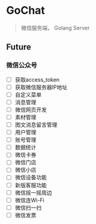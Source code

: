 # GoChat
> 微信服务端， Golang  Server

## Future
### 微信公众号

- [ ] 获取access_token
- [ ] 获取微信服务器IP地址
- [ ] 自定义菜单
- [ ] 消息管理
- [ ] 微信网页开发
- [ ] 素材管理
- [ ] 图文消息留言管理
- [ ] 用户管理
- [ ] 账号管理
- [ ] 数据统计
- [ ] 微信卡券
- [ ] 微信门店
- [ ] 微信小店
- [ ] 微信设备功能
- [ ] 新版客服功能
- [ ] 微信摇一摇周边
- [ ] 微信连Wi-Fi
- [ ] 微信扫一扫
- [ ] 微信发票